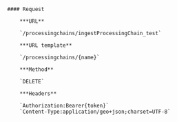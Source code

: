    #### Request

        ***URL**

        `/processingchains/ingestProcessingChain_test`

        ***URL template**

        `/processingchains/{name}`

        ***Method**

        `DELETE`

        ***Headers**

        `Authorization:Bearer{token}`
        `Content-Type:application/geo+json;charset=UTF-8`
